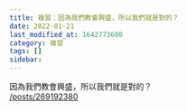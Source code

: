 ```yaml
---
title: 複習：因為我們教會興盛，所以我們就是對的？
date: 2022-01-21
last_modified_at: 1642773600
category: 複習
tags: []
sidebar: 
---
```


<p>因為我們教會興盛，所以我們就是對的？<br/>
<a href="/posts/269192380" target="_blank">/posts/269192380</a></p>
<p> </p>
